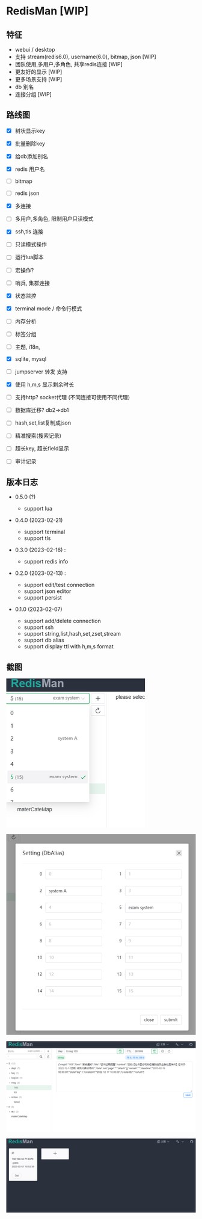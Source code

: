 # RedisMan [WIP]

## 特征
- webui / desktop
- 支持 stream(redis6.0), username(6.0), bitmap, json [WIP]
- 团队使用,多用户,多角色, 共享redis连接 [WIP]
- 更友好的显示 [WIP]
- 更多场景支持 [WIP]
- db 别名 
- 连接分组 [WIP]

## 路线图

- [x] 树状显示key
- [x] 批量删除key
- [x] 给db添加别名
- [x] redis 用户名
- [ ] bitmap
- [ ] redis json 
- [x] 多连接
- [ ] 多用户,多角色, 限制用户只读模式
- [x] ssh,tls 连接
- [ ] 只读模式操作
- [ ] 运行lua脚本
- [ ] 宏操作?
- [ ] 哨兵, 集群连接
- [x] 状态监控
- [x] terminal mode / 命令行模式
- [ ] 内存分析
- [ ] 标签分组
- [ ] 主题, i18n, 
- [x] sqlite, mysql
- [ ] jumpserver 转发 支持
- [x] 使用 h,m,s 显示剩余时长
- [ ] 支持http? socket代理 (不同连接可使用不同代理)
- [ ] 数据库迁移? db2->db1
- [ ] hash,set,list复制成json
- [ ] 精准搜索(搜索记录)
- [ ] 超长key, 超长field显示
- [ ] 审计记录


## 版本日志

- 0.5.0 (?)
  - support lua

- 0.4.0 (2023-02-21)
  - support terminal
  - support tls

- 0.3.0 (2023-02-16) :
  - support redis info

- 0.2.0 (2023-02-13) :
  - support edit/test connection
  - support json editor
  - support persist

- 0.1.0 (2023-02-07)
  - support add/delete connection
  - support ssh
  - support string,list,hash,set,zset,stream
  - support db alias
  - support display ttl with h,m,s format

## 截图
![](./doc/1.png)

![](./doc/2.png)

![](./doc/3.png)

![](./doc/4.png)